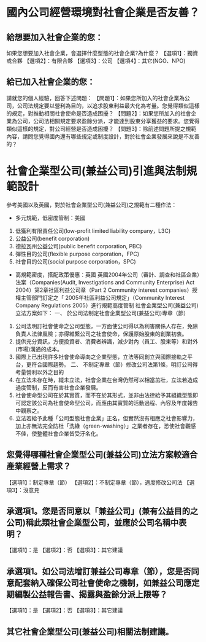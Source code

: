 # 國內公司經營環境對社會企業是否友善？

## 給想要加入社會企業的您：

如果您想要加入社會企業，會選擇什麼型態的社會企業?為什麼？
【選項1】：獨資或合夥
【選項2】：有限合夥
【選項3】：公司
【選項4】：其它(NGO、NPO)

## 給已加入社會企業的您：
請就您的個人經驗，回答下述問題：
【問題1】：如果您所加入的社會企業為公司，公司法規定要以營利為目的，以追求股東利益最大化為考量。您覺得類似這樣的規定，對推動相關社會使命是否造成困擾？
【問題2】：如果您所加入的社會企業為公司，公司法相關規定要求盈餘分派，才能達到股東分享獲益的要求。您覺得類似這樣的規定，對公司經營是否造成困擾？
【問題3】：除前述問題所提之規範內容，請問您覺得國內還有哪些規定或制度設計，對於社會企業發展來說是不友善的？

# 社會企業型公司(兼益公司)引進與法制規範設計

參考美國以及英國，對於社會企業型公司(兼益公司)之規範有二種作法：
-	多元規範，低密度管制：美國
1.	低獲利有限責任公司(low-profit limited liability company，L3C)
2.	公益公司(benefit corporation)
3.	德拉瓦州公益公司(public benefit corporation, PBC)
4.	彈性目的公司(flexible purpose corporation，FPC)
5.	社會目的公司(social purpose corporation，SPC)
-	高規範密度，搭配政策優惠：英國
英國2004年公司（審計、調查和社區企業）法案（Companies(Audit, Investigations and Community Enterprise) Act 2004）第2章社區利益公司章（Part 2 Community interest companies）授權主管部門訂定之「 2005年社區利益公司規定」（Community Interest Company Regulations 2005）進行規範高度管制
社會企業型公司(兼益公司)立法方案如下：
一、	於公司法制定社會企業型公司(兼益公司)專章（節）
1.	公司法明訂社會使命之公司型態，一方面使公司得以為利害關係人存在，免除負責人法律風險；亦得維繫公司之社會使命，保護原始股東的創業初衷。
2.	提供充分資訊，方便投資者、消費者辨識，減少對內（員工、股東等）和對外(市場)溝通的成本。
3.	國際上已出現許多社會使命導向之企業型態，立法等同創立與國際接軌之平台，更符合國際趨勢。
二、	不制定專章（節）修改公司法第1條，明訂公司得考量營利以外之目的
1.	在立法未存在時，縱未立法，社會企業在台灣仍然可以相當茁壯，立法若造成過度管制，反而有害社會企業發展。
2.	社會使命型公司在於其實質，而不在於其形式，並非由法律給予其組織型態即可認定該公司為社會使命型公司，而應由其實質的活動過程、內容及年度報告中觀察之。
3.	立法若給予此種「公司型態社會企業」正名，但實然沒有相應之社會影響力，加上亦無法完全防杜「洗綠（green-washing）」之業者存在，恐使社會觀感不佳，使整體社會企業皆受汙名化。

## 您覺得哪種社會企業型公司(兼益公司)立法方案較適合產業經營上需求？
  【選項1】：制定專章（節）
  【選項2】：不制定專章（節），適度修改公司法
  【選項3】：沒意見

## 承選項1。您是否同意以「兼益公司」(兼有公益目的之公司)稱此類社會企業型公司，並應於公司名稱中表明？
【選項1】：是
【選項2】：否
【選項3】：其它建議

## 承選項1。如公司法增訂兼益公司專章（節），您是否同意配套納入確保公司社會使命之機制，如兼益公司應定期編製公益報告書、揭露與盈餘分派上限等？
【選項1】：是
【選項2】：否
【選項3】：其它建議

## 其它社會企業型公司(兼益公司)相關法制建議。
